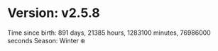 # Version: v2.5.8
Time since birth: 891 days, 21385 hours, 1283100 minutes, 76986000 seconds
Season: Winter ❄️

